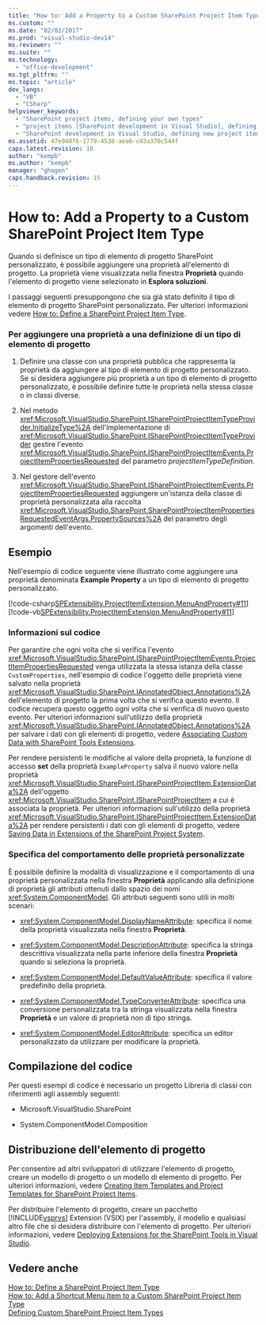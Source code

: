 ```yaml
---
title: "How to: Add a Property to a Custom SharePoint Project Item Type"
ms.custom: ""
ms.date: "02/02/2017"
ms.prod: "visual-studio-dev14"
ms.reviewer: ""
ms.suite: ""
ms.technology: 
  - "office-development"
ms.tgt_pltfrm: ""
ms.topic: "article"
dev_langs: 
  - "VB"
  - "CSharp"
helpviewer_keywords: 
  - "SharePoint project items, defining your own types"
  - "project items [SharePoint development in Visual Studio], defining your own types"
  - "SharePoint development in Visual Studio, defining new project item types"
ms.assetid: 47e940f6-1779-4530-aea6-c43a370c544f
caps.latest.revision: 16
author: "kempb"
ms.author: "kempb"
manager: "ghogen"
caps.handback.revision: 15
---
```

# How to: Add a Property to a Custom SharePoint Project Item Type
  Quando si definisce un tipo di elemento di progetto SharePoint personalizzato, è possibile aggiungere una proprietà all'elemento di progetto.  La proprietà viene visualizzata nella finestra **Proprietà** quando l'elemento di progetto viene selezionato in **Esplora soluzioni**.  
  
 I passaggi seguenti presuppongono che sia già stato definito il tipo di elemento di progetto SharePoint personalizzato.  Per ulteriori informazioni vedere [How to: Define a SharePoint Project Item Type](../sharepoint/how-to-define-a-sharepoint-project-item-type.md).  
  
### Per aggiungere una proprietà a una definizione di un tipo di elemento di progetto  
  
1.  Definire una classe con una proprietà pubblica che rappresenta la proprietà da aggiungere al tipo di elemento di progetto personalizzato.  Se si desidera aggiungere più proprietà a un tipo di elemento di progetto personalizzato, è possibile definire tutte le proprietà nella stessa classe o in classi diverse.  
  
2.  Nel metodo <xref:Microsoft.VisualStudio.SharePoint.ISharePointProjectItemTypeProvider.InitializeType%2A> dell'implementazione di <xref:Microsoft.VisualStudio.SharePoint.ISharePointProjectItemTypeProvider> gestire l'evento <xref:Microsoft.VisualStudio.SharePoint.ISharePointProjectItemEvents.ProjectItemPropertiesRequested> del parametro *projectItemTypeDefinition*.  
  
3.  Nel gestore dell'evento <xref:Microsoft.VisualStudio.SharePoint.ISharePointProjectItemEvents.ProjectItemPropertiesRequested> aggiungere un'istanza della classe di proprietà personalizzata alla raccolta <xref:Microsoft.VisualStudio.SharePoint.SharePointProjectItemPropertiesRequestedEventArgs.PropertySources%2A> del parametro degli argomenti dell'evento.  
  
## Esempio  
 Nell'esempio di codice seguente viene illustrato come aggiungere una proprietà denominata **Example Property** a un tipo di elemento di progetto personalizzato.  
  
 [!code-csharp[SPExtensibility.ProjectItemExtension.MenuAndProperty#11](../snippets/csharp/VS_Snippets_OfficeSP/spextensibility.projectitemextension.menuandproperty/cs/extension/projectitemtypeproperty.cs#11)]
 [!code-vb[SPExtensibility.ProjectItemExtension.MenuAndProperty#11](../snippets/visualbasic/VS_Snippets_OfficeSP/spextensibility.projectitemextension.menuandproperty/vb/extension/projectitemtypeproperty.vb#11)]  
  
### Informazioni sul codice  
 Per garantire che ogni volta che si verifica l'evento <xref:Microsoft.VisualStudio.SharePoint.ISharePointProjectItemEvents.ProjectItemPropertiesRequested> venga utilizzata la stessa istanza della classe `CustomProperties`, nell'esempio di codice l'oggetto delle proprietà viene salvato nella proprietà <xref:Microsoft.VisualStudio.SharePoint.IAnnotatedObject.Annotations%2A> dell'elemento di progetto la prima volta che si verifica questo evento.  Il codice recupera questo oggetto ogni volta che si verifica di nuovo questo evento.  Per ulteriori informazioni sull'utilizzo della proprietà <xref:Microsoft.VisualStudio.SharePoint.IAnnotatedObject.Annotations%2A> per salvare i dati con gli elementi di progetto, vedere [Associating Custom Data with SharePoint Tools Extensions](../sharepoint/associating-custom-data-with-sharepoint-tools-extensions.md).  
  
 Per rendere persistenti le modifiche al valore della proprietà, la funzione di accesso **set** della proprietà `ExampleProperty` salva il nuovo valore nella proprietà <xref:Microsoft.VisualStudio.SharePoint.ISharePointProjectItem.ExtensionData%2A> dell'oggetto <xref:Microsoft.VisualStudio.SharePoint.ISharePointProjectItem> a cui è associata la proprietà.  Per ulteriori informazioni sull'utilizzo della proprietà <xref:Microsoft.VisualStudio.SharePoint.ISharePointProjectItem.ExtensionData%2A> per rendere persistenti i dati con gli elementi di progetto, vedere [Saving Data in Extensions of the SharePoint Project System](../sharepoint/saving-data-in-extensions-of-the-sharepoint-project-system.md).  
  
### Specifica del comportamento delle proprietà personalizzate  
 È possibile definire la modalità di visualizzazione e il comportamento di una proprietà personalizzata nella finestra **Proprietà** applicando alla definizione di proprietà gli attributi ottenuti dallo spazio dei nomi <xref:System.ComponentModel>.  Gli attributi seguenti sono utili in molti scenari:  
  
-   <xref:System.ComponentModel.DisplayNameAttribute>: specifica il nome della proprietà visualizzata nella finestra **Proprietà**.  
  
-   <xref:System.ComponentModel.DescriptionAttribute>: specifica la stringa descrittiva visualizzata nella parte inferiore della finestra **Proprietà** quando si seleziona la proprietà.  
  
-   <xref:System.ComponentModel.DefaultValueAttribute>: specifica il valore predefinito della proprietà.  
  
-   <xref:System.ComponentModel.TypeConverterAttribute>: specifica una conversione personalizzata tra la stringa visualizzata nella finestra **Proprietà** e un valore di proprietà non di tipo stringa.  
  
-   <xref:System.ComponentModel.EditorAttribute>: specifica un editor personalizzato da utilizzare per modificare la proprietà.  
  
## Compilazione del codice  
 Per questi esempi di codice è necessario un progetto Libreria di classi con riferimenti agli assembly seguenti:  
  
-   Microsoft.VisualStudio.SharePoint  
  
-   System.ComponentModel.Composition  
  
## Distribuzione dell'elemento di progetto  
 Per consentire ad altri sviluppatori di utilizzare l'elemento di progetto, creare un modello di progetto o un modello di elemento di progetto.  Per ulteriori informazioni, vedere [Creating Item Templates and Project Templates for SharePoint Project Items](../sharepoint/creating-item-templates-and-project-templates-for-sharepoint-project-items.md).  
  
 Per distribuire l'elemento di progetto, creare un pacchetto [!INCLUDE[vsprvs](../sharepoint/includes/vsprvs-md.md)] Extension \(VSIX\) per l'assembly, il modello e qualsiasi altro file che si desidera distribuire con l'elemento di progetto.  Per ulteriori informazioni, vedere [Deploying Extensions for the SharePoint Tools in Visual Studio](../sharepoint/deploying-extensions-for-the-sharepoint-tools-in-visual-studio.md).  
  
## Vedere anche  
 [How to: Define a SharePoint Project Item Type](../sharepoint/how-to-define-a-sharepoint-project-item-type.md)   
 [How to: Add a Shortcut Menu Item to a Custom SharePoint Project Item Type](../sharepoint/how-to-add-a-shortcut-menu-item-to-a-custom-sharepoint-project-item-type.md)   
 [Defining Custom SharePoint Project Item Types](../sharepoint/defining-custom-sharepoint-project-item-types.md)  
  
  